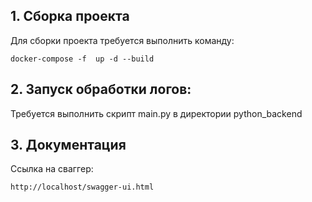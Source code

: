 ## 1. Сборка проекта
Для сборки проекта требуется выполнить команду:
```
docker-compose -f  up -d --build

```

## 2. Запуск обработки логов:
Требуется выполнить скрипт main.py в директории python_backend


## 3. Документация
Ссылка на сваггер:

```
http://localhost/swagger-ui.html
```